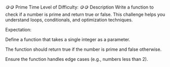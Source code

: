 🪙🪙 Prime Time
Level of Difficulty: 🪙🪙
Description
Write a function to check if a number is prime and return true or false. This challenge helps you understand loops, conditionals, and optimization techniques.

Expectation:

Define a function that takes a single integer as a parameter.

The function should return true if the number is prime and false otherwise.

Ensure the function handles edge cases (e.g., numbers less than 2).